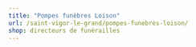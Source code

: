 ```yaml
---
title: "Pompes funèbres Loison"
url: /saint-vigor-le-grand/pompes-funebres-loison/
shop: directeurs de funérailles
---
```

